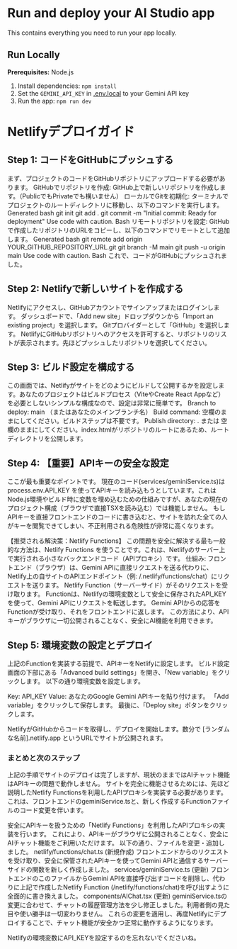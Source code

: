 # Run and deploy your AI Studio app

This contains everything you need to run your app locally.

## Run Locally

**Prerequisites:**  Node.js


1. Install dependencies:
   `npm install`
2. Set the `GEMINI_API_KEY` in [.env.local](.env.local) to your Gemini API key
3. Run the app:
   `npm run dev`

# Netlifyデプロイガイド

## Step 1: コードをGitHubにプッシュする
まず、プロジェクトのコードをGitHubリポジトリにアップロードする必要があります。
GitHubでリポジトリを作成: GitHub上で新しいリポジトリを作成します。（PublicでもPrivateでも構いません）
ローカルでGitを初期化: ターミナルでプロジェクトのルートディレクトリに移動し、以下のコマンドを実行します。
Generated bash
git init
git add .
git commit -m "Initial commit: Ready for deployment"
Use code with caution.
Bash
リモートリポジトリを設定: GitHubで作成したリポジトリのURLをコピーし、以下のコマンドでリモートとして追加します。
Generated bash
git remote add origin YOUR_GITHUB_REPOSITORY_URL.git
git branch -M main
git push -u origin main
Use code with caution.
Bash
これで、コードがGitHubにプッシュされました。

## Step 2: Netlifyで新しいサイトを作成する
Netlifyにアクセスし、GitHubアカウントでサインアップまたはログインします。
ダッシュボードで、「Add new site」ドロップダウンから「Import an existing project」を選択します。
Gitプロバイダーとして「GitHub」を選択します。
NetlifyにGitHubリポジトリへのアクセスを許可すると、リポジトリのリストが表示されます。先ほどプッシュしたリポジトリを選択してください。

## Step 3: ビルド設定を構成する
この画面では、Netlifyがサイトをどのようにビルドして公開するかを設定します。あなたのプロジェクトはビルドプロセス（ViteやCreate React Appなど）を必要としないシンプルな構成なので、設定は非常に簡単です。
Branch to deploy: main （またはあなたのメインブランチ名）
Build command: 空欄のままにしてください。ビルドステップは不要です。
Publish directory: . または 空欄のままにしてください。index.htmlがリポジトリのルートにあるため、ルートディレクトリを公開します。

## Step 4: 【重要】APIキーの安全な設定
ここが最も重要なポイントです。
現在のコード(services/geminiService.ts)は process.env.API_KEY を使ってAPIキーを読み込もうとしています。これはNode.js環境やビルド時に変数を埋め込むための仕組みですが、あなたの現在のプロジェクト構成（ブラウザで直接TSXを読み込む）では機能しません。
もしAPIキーを直接フロントエンドのコードに書き込むと、サイトを訪れた全ての人がキーを閲覧できてしまい、不正利用される危険性が非常に高くなります。

【推奨される解決策：Netlify Functions】
この問題を安全に解決する最も一般的な方法は、Netlify Functions を使うことです。これは、Netlifyのサーバー上で実行される小さなバックエンドコード（APIプロキシ）です。
仕組み:
フロントエンド（ブラウザ）は、Gemini APIに直接リクエストを送る代わりに、Netlify上の自サイトのAPIエンドポイント（例: /.netlify/functions/chat）にリクエストを送ります。
Netlify Function（サーバーサイド）がそのリクエストを受け取ります。
Functionは、Netlifyの環境変数として安全に保存されたAPI_KEYを使って、Gemini APIにリクエストを転送します。
Gemini APIからの応答をFunctionが受け取り、それをフロントエンドに返します。
この方法により、APIキーがブラウザに一切公開されることなく、安全にAI機能を利用できます。

## Step 5: 環境変数の設定とデプロイ
上記のFunctionを実装する前提で、APIキーをNetlifyに設定します。
ビルド設定画面の下部にある「Advanced build settings」を開き、「New variable」をクリックします。
以下の通り環境変数を設定します。

Key: API_KEY
Value: あなたのGoogle Gemini APIキーを貼り付けます。
「Add variable」をクリックして保存します。
最後に、「Deploy site」ボタンをクリックします。

NetlifyがGitHubからコードを取得し、デプロイを開始します。数分で [ランダムな名前].netlify.app というURLでサイトが公開されます。

### まとめと次のステップ
上記の手順でサイトのデプロイは完了しますが、現状のままではAIチャット機能はAPIキーの問題で動作しません。
サイトを完全に機能させるためには、先ほど説明したNetlify Functionsを利用したAPIプロキシを実装する必要があります。これは、フロントエンドのgeminiService.tsと、新しく作成するFunctionファイルのコード変更を伴います。


安全にAPIキーを扱うための「Netlify Functions」を利用したAPIプロキシの実装を行います。
これにより、APIキーがブラウザに公開されることなく、安全にAIチャット機能をご利用いただけます。
以下の通り、ファイルを変更・追加しました。
netlify/functions/chat.ts (新規作成)
フロントエンドからのリクエストを受け取り、安全に保管されたAPIキーを使ってGemini APIと通信するサーバーサイドの関数を新しく作成しました。
services/geminiService.ts (更新)
フロントエンドのこのファイルからGemini APIを直接呼び出すコードを削除し、代わりに上記で作成したNetlify Function (/netlify/functions/chat)を呼び出すように全面的に書き換えました。
components/AIChat.tsx (更新)
geminiService.tsの変更に合わせて、チャットの履歴管理方法を少し修正しました。利用者側の見た目や使い勝手は一切変わりません。
これらの変更を適用し、再度Netlifyにデプロイすることで、チャット機能が安全かつ正常に動作するようになります。

Netlifyの環境変数にAPI_KEYを設定するのを忘れないでくださいね。
